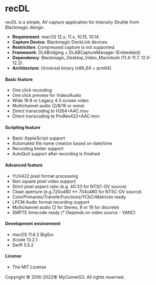 # recDL

recDL is a simple, AV capture application for Intensity Shuttle from Blackmagic design.

- __Requirement__: macOS 12.x, 11.x, 10.15, 10.14.
- __Capture Device__: Blackmagic DeckLink devices.
- __Restriction__: Compressed capture is not supported.
- __Framework__: DLABridging + DLABCaptureManager (Embedded)
- __Dependency__: Blackmagic_Desktop_Video_Macintosh (11.4-11.7, 12.0-12.2).
- __Architecture__: Universal binary (x86_64 + arm64)

#### Basic feature
- One click recording
- One click preview for Video/Audio
- Wide 16:9 or Legacy 4:3 screen video
- Multichannel audio (2/8/16 or none)
- Direct transcoding to H264+AAC.mov
- Direct transcoding to ProRes422+AAC.mov

#### Scripting feature
- Basic AppleScript support
- Automated file name creation based on date/time
- Recording limiter support
- AutoQuit support after recording is finished

#### Advanced feature
- YUV422 pixel format processing
- Non square pixel video support
- Strict pixel aspect ratio (e.g. 40:33 for NTSC-DV source)
- Clean aperture (e.g.720x480 <-> 704x480 for NTSC-DV source)
- ColorPrimaries/TransferFunctions/YCbCrMatrices ready
- LPCM Audio format recording support
- Multichannel audio (2 for Stereo, 8 or 16 for discrete)
- SMPTE timecode ready (* Depends on video source - VANC)

#### Development environment
- macOS 11.6.2 BigSur
- Xcode 13.2.1
- Swift 5.5.2

#### License
- The MIT License

Copyright © 2016-2022年 MyCometG3. All rights reserved.
